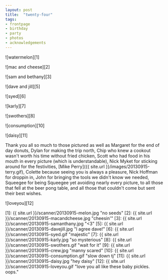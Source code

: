 ```yaml
---
layout: post
title:  "twenty-four"
tags: 
- frontpage
- birthday
- party
- photos
- acknowledgements
---
```


![watermelon][1]

![mac and cheese][2]

![sam and bethany][3]

![dave and jill][5]

![syed][6]

![karly][7]

![swothers][8]

![consumption][10]

![daisy][11]

Thank you all so much to those pictured as well as Margaret for the end of day donuts, Dylan for making the trip north, Chip who knew a cookout wasn't worth his time without fried chicken, Scott who had food in his mouth in every picture (which is understandable), Nick Myket for sticking around for the festivities, [Mike Perry]({{ site.url }}/images/20130915-terry.gif), Colette because seeing you is always a pleasure, Nick Hoffman for droppin in, John for bringing the tools we didn't know we needed, Squeegee for being Squeegee yet avoiding nearly every picture, to all those that fell at the beer pong table, and all those that couldn't come but sent their best wishes.

![loveyou][12]

[1]: {{ site.url }}/scanner/20130915-melon.jpg "no seeds"
[2]: {{ site.url }}/scanner/20130915-macandcheese.jpg "cheesin'"
[3]: {{ site.url }}/scanner/20130915-samanthany.jpg "<3"
[5]: {{ site.url }}/scanner/20130915-davejill.jpg "I agree dave!"
[6]: {{ site.url }}/scanner/20130915-syed.gif "majestic"
[7]: {{ site.url }}/scanner/20130915-karly.jpg "so mysterious"
[8]: {{ site.url }}/scanner/20130915-swothers.gif "wait for it"
[9]: {{ site.url }}/scanner/20130915-crew.jpg "manny scared"
[10]: {{ site.url }}/scanner/20130915-consumption.gif "slow down tj"
[11]: {{ site.url }}/scanner/20130915-daisy.jpg "hey daisy"
[12]: {{ site.url }}/scanner/20130915-loveyou.gif "love you all like these baby pickles.  oops."

